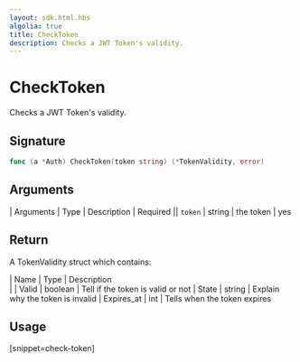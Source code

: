 ```yaml
---
layout: sdk.html.hbs
algolia: true
title: CheckToken
description: Checks a JWT Token's validity.
---
```



# CheckToken

Checks a JWT Token's validity.

## Signature

```go
func (a *Auth) CheckToken(token string) (*TokenValidity, error)
```

## Arguments

| Arguments    | Type    | Description | Required
|| `token` | string | the token    | yes

## Return

A TokenValidity struct which contains:

| Name                | Type    | Description                                                                                                      
| | Valid               | boolean    | Tell if the token is valid or not
| State               | string  | Explain why the token is invalid
| Expires_at          | int     | Tells when the token expires

## Usage

[snippet=check-token]

